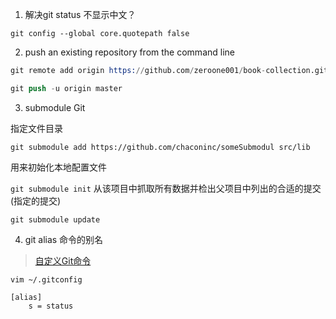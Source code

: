 1. 解决git status 不显示中文？

`git config --global core.quotepath false`

2. push an existing repository from the command line

```s
git remote add origin https://github.com/zeroone001/book-collection.git

git push -u origin master
```

3. submodule Git

指定文件目录

`git submodule add https://github.com/chaconinc/someSubmodul src/lib`

用来初始化本地配置文件

`git submodule init`
 从该项目中抓取所有数据并检出父项目中列出的合适的提交(指定的提交)
 
`git submodule update`


4. git alias 命令的别名
   
> [自定义Git命令](https://www.kawabangga.com/posts/2177)

`vim ~/.gitconfig`

```
[alias]
    s = status
```
